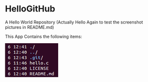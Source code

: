HelloGitHub
===========

A Hello World Repository (Actually Hello Again to test the screenshot pictures in README.md)

This App Contains the following items:

![alt tag](https://github.com/yongminyan/HelloGitHub/blob/master/screenshots.d/HelloWorld.png)
